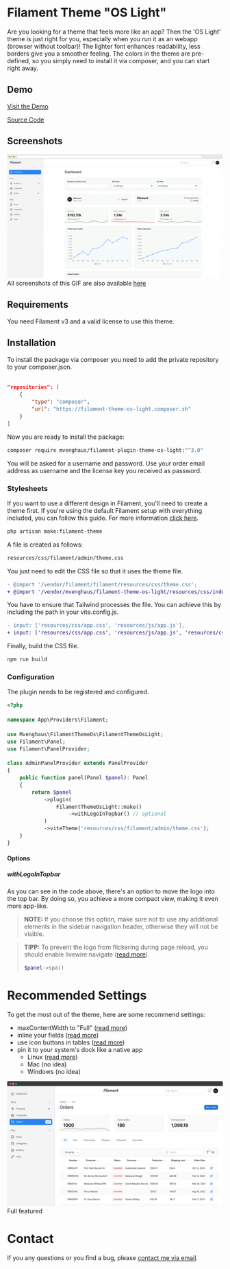 # Filament Theme "OS Light"

Are you looking for a theme that feels more like an app? Then the 'OS Light' theme is just right for you, especially when you run it as an webapp (browser without toolbar)! The lighter font enhances readability, less borders give you a smoother feeling.
The colors in the theme are pre-defined, so you simply need to install it via composer, and you can start right away.

## Demo

[Visit the Demo](https://filament-theme-os-light.inklammern.de/login)

[Source Code](https://github.com/mvenghaus/filament-theme-os-light-demo)

## Screenshots

![Screenshots](https://raw.githubusercontent.com/mvenghaus/filament-theme-os-light-docs/main/images/screenshots.gif)
All screenshots of this GIF are also available [here](https://github.com/mvenghaus/filament-theme-os-light-docs/tree/main/images)

## Requirements

You need Filament v3 and a valid license to use this theme.

## Installation

To install the package via composer you need to add the private repository to your composer.json.

```json

"repositories": [
    {
        "type": "composer",
        "url": "https://filament-theme-os-light.composer.sh"
    }
]

```

Now you are ready to install the package:

```bash
composer require mvenghaus/filament-plugin-theme-os-light:"^3.0"
```

You will be asked for a username and password. Use your order email address as username and the license key you received as password.

### Stylesheets

If you want to use a different design in Filament, you'll need to create a theme first. If you're using the default Filament setup with everything included, you can follow this guide.
For more information [click here](https://filamentphp.com/docs/3.x/panels/themes#creating-a-custom-theme).

```bash
php artisan make:filament-theme
```

A file is created as follows:

```bash
resources/css/filament/admin/theme.css
```

You just need to edit the CSS file so that it uses the theme file.

```diff
- @import '/vendor/filament/filament/resources/css/theme.css';
+ @import '/vendor/mvenghaus/filament-theme-os-light/resources/css/index.css';
```

You have to ensure that Tailwind processes the file. You can achieve this by including the path in your vite.config.js.

```diff
- input: ['resources/css/app.css', 'resources/js/app.js'],
+ input: ['resources/css/app.css', 'resources/js/app.js', 'resources/css/filament/admin/theme.css'],
```

Finally, build the CSS file.

```bash
npm run build
```

### Configuration

The plugin needs to be registered and configured.

```php
<?php
 
namespace App\Providers\Filament;
 
use Mvenghaus\FilamentThemeOs\FilamentThemeOsLight;
use Filament\Panel;
use Filament\PanelProvider;
 
class AdminPanelProvider extends PanelProvider
{
    public function panel(Panel $panel): Panel
    {
        return $panel
            ->plugin(
                FilamentThemeOsLight::make()
                    ->withLogoInTopbar() // optional
            )
            ->viteTheme('resources/css/filament/admin/theme.css');
    }
}
```

#### Options

##### withLogoInTopbar
As you can see in the code above, there's an option to move the logo into the top bar. By doing so, you achieve a more compact view, making it even more app-like.

> **NOTE:** If you choose this option, make sure not to use any additional elements in the sidebar navigation header, otherwise they will not be visible.

> **TIPP:** To prevent the logo from flickering during page reload, you should enable livewire:navigate ([read more](https://filamentphp.com/docs/3.x/panels/configuration)).
> ```php
> $panel->spa() 
> ```

# Recommended Settings
To get the most out of the theme, here are some recommend settings:

* maxContentWidth to "Full" ([read more](https://filamentphp.com/docs/2.x/admin/appearance#changing-the-maximum-content-width))
* inline your fields ([read  more](https://filamentphp.com/docs/2.x/forms/fields#checkbox))
* use icon buttons in tables ([read  more](https://filamentphp.com/docs/3.x/tables/actions#choosing-an-action-group-button-style))
* pin it to your system's dock like a native app
  * Linux ([read more](https://github.com/linuxmint/webapp-manager))
  * Mac (no idea)
  * Windows (no idea)

![Full Featured](https://raw.githubusercontent.com/mvenghaus/filament-theme-os-light-docs/main/images/full-featured.png)
Full featured

# Contact
If you any questions or you find a bug, please [contact me via email](mailto:support@inklammern.de).